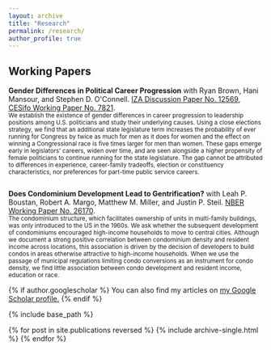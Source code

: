 ```yaml
---
layout: archive
title: "Research"
permalink: /research/
author_profile: true
---
```

## Working Papers


**Gender Differences in Political Career Progression** with Ryan Brown, Hani Mansour, and Stephen D. O'Connell.
[IZA Discussion Paper No. 12569](https://www.iza.org/publications/dp/12569/gender-differences-in-political-career-progression-evidence-from-us-elections), [CESifo Working Paper No. 7821](https://www.ifo.de/DocDL/cesifo1_wp7821.pdf).
<br/>
<sub>We establish the existence of gender differences in career progression to leadership positions among U.S. politicians and study their underlying causes. Using a close elections strategy, we find that an additional state legislature term increases the probability of ever running for Congress by twice as much for men as it does for women and the effect on winning a Congressional race is five times larger for men than women.  These gaps emerge early in legislators' careers, widen over time, and are seen alongside a higher propensity of female politicians to continue running for the state legislature. The gap cannot be attributed to  differences in experience, career-family tradeoffs, election or constituency characteristics, nor preferences for part-time public service careers.<sub/> 
<br/>
<br/>  
  
**Does Condominium Development Lead to Gentrification?** with Leah P. Boustan, Robert A. Margo, Matthew M. Miller, and Justin P. Steil. [NBER Working Paper No. 26170](https://www.nber.org/papers/w26170).
<br/>
<sub>The condominium structure, which facilitates ownership of units in multi-family buildings, was only introduced to the US in the 1960s. We ask whether the subsequent development of condominiums encouraged high-income households to move to central cities. Although we document a strong positive correlation between condominium density and resident income across locations, this association is driven by the decision of developers to build condos in areas otherwise attractive to high-income households. When we use the passage of municipal regulations limiting condo conversions as an instrument for condo density, we find little association between condo development and resident income, education or race.<sub/>


{% if author.googlescholar %}
  You can also find my articles on <u><a href="{{author.googlescholar}}">my Google Scholar profile</a>.</u>
{% endif %}

{% include base_path %}

{% for post in site.publications reversed %}
  {% include archive-single.html %}
{% endfor %}
